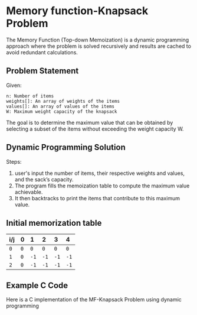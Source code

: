 
# Memory function-Knapsack Problem

The Memory Function (Top-down Memoization) is a dynamic programming approach where the problem is solved recursively and results are cached to avoid redundant calculations.


## Problem Statement
Given:

    n: Number of items
    weights[]: An array of weights of the items
    values[]: An array of values of the items
    W: Maximum weight capacity of the knapsack

The goal is to determine the maximum value that can be obtained by selecting a subset of the items without exceeding the weight capacity W.
## Dynamic Programming Solution
Steps:
 1. user's input the number of items, their respective weights and values, and the sack’s capacity.
 2. The program fills the memoization table to compute the maximum value achievable.
 3. It then backtracks to print the items that contribute to this maximum value.
 
## Initial memorization table

| i/j | 0   | 1  | 2  | 3   | 4  |
| :-------- | :------- | :------- | :------| :-------| :-------|
| `0` | `0` |  `0` | `0` | `0` | `0` | 
| `1` | `0` |  `-1` | `-1` | `-1` | `-1` | 
| `2` | `0` |  `-1` | `-1` | `-1` | `-1` | 


## Example C Code
Here is a C implementation of the MF-Knapsack Problem using dynamic programming